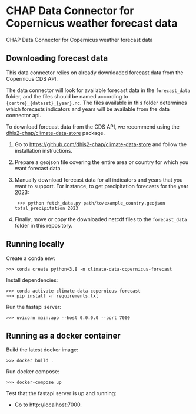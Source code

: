 # CHAP Data Connector for Copernicus weather forecast data

CHAP Data Connector for Copernicus weather forecast data

## Downloading forecast data

This data connector relies on already downloaded forecast data from the Copernicus CDS API. 

The data connector will look for available forecast data in the `forecast_data` folder, and the files should be named according to `{centre}_{dataset}_{year}.nc`. 
The files available in this folder determines which forecasts indicators and years will be available from the data connector api. 

To download forecast data from the CDS API, we recommend using the [dhis2-chap/climate-data-store](https://github.com/dhis2-chap/climate-data-store) package. 

1. Go to https://github.com/dhis2-chap/climate-data-store and follow the installation instructions. 
2. Prepare a geojson file covering the entire area or country for which you want forecast data.
3. Manually download forecast data for all indicators and years that you want to support. For instance, to get precipitation forecasts for the year 2023:

        >>> python fetch_data.py path/to/example_country.geojson total_precipitation 2023

4. Finally, move or copy the downloaded netcdf files to the `forecast_data` folder in this repository. 

## Running locally

Create a conda env:

```
>>> conda create python=3.8 -n climate-data-copernicus-forecast
```

Install dependencies:

```
>>> conda activate climate-data-copernicus-forecast
>>> pip install -r requirements.txt
```

Run the fastapi server:

```
>>> uvicorn main:app --host 0.0.0.0 --port 7000
```

## Running as a docker container

Build the latest docker image:

```
>>> docker build .
```

Run docker compose:

```
>>> docker-compose up
```

Test that the fastapi server is up and running: 

- Go to http://localhost:7000. 
